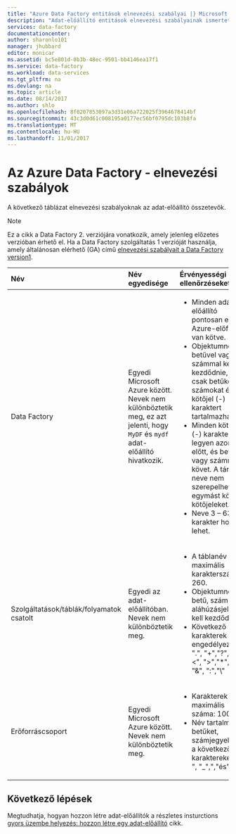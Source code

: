 ```yaml
---
title: "Azure Data Factory entitások elnevezési szabályai |} Microsoft Docs"
description: "Adat-előállító entitások elnevezési szabályainak ismerteti."
services: data-factory
documentationcenter: 
author: sharonlo101
manager: jhubbard
editor: monicar
ms.assetid: bc5e801d-0b3b-48ec-9501-bb4146ea17f1
ms.service: data-factory
ms.workload: data-services
ms.tgt_pltfrm: na
ms.devlang: na
ms.topic: article
ms.date: 08/14/2017
ms.author: shlo
ms.openlocfilehash: 8f0207853097a3d31e06a722025f3964678414bf
ms.sourcegitcommit: 43c3d0d61c008195a0177ec56bf0795dc103b8fa
ms.translationtype: MT
ms.contentlocale: hu-HU
ms.lasthandoff: 11/01/2017
---
```

# <a name="azure-data-factory---naming-rules"></a>Az Azure Data Factory - elnevezési szabályok
A következő táblázat elnevezési szabályoknak az adat-előállító összetevők.

> [!NOTE]
> Ez a cikk a Data Factory 2. verziójára vonatkozik, amely jelenleg előzetes verzióban érhető el. Ha a Data Factory szolgáltatás 1 verzióját használja, amely általánosan elérhető (GA) című [elnevezési szabályait a Data Factory version1](v1/data-factory-naming-rules.md).

| Név | Név egyedisége | Érvényességi ellenőrzéseket |
|:--- |:--- |:--- |
| Data Factory |Egyedi Microsoft Azure között. Nevek nem különböztetik meg, ez azt jelenti, hogy `MyDF` és `mydf` adat-előállító hivatkozik. |<ul><li>Minden adat-előállító pontosan egy Azure-előfizetés van kötve.</li><li>Objektumnevek betűvel vagy számmal kell kezdődnie, és csak betűket, számokat és a kötőjel (-) karaktert tartalmazhat.</li><li>Minden kötőjel (-) karaktert legyen azonnal előtt, és betűvel vagy számmal követ. A tároló neve nem szerepelhetnek egymást követő kötőjeleket.</li><li>Neve 3 – 63 karakter hosszú lehet.</li></ul> |
| Szolgáltatások/táblák/folyamatok csatolt |Egyedi az adat-előállítóban. Nevek nem különböztetik meg. |<ul><li>A táblanév maximális karakterszámot: 260.</li><li>Objektumnevek betű, szám vagy aláhúzásjel (_) kell kezdődnie.</li><li>Következő karakterek nem engedélyezettek: ".", "+","?", "/", "<", ">","*", "%", "&", ":","\\"</li></ul> |
| Erőforráscsoport |Egyedi Microsoft Azure között. Nevek nem különböztetik meg. |<ul><li>Karakterek maximális száma: 1000.</li><li>Név tartalmazhat betűket, számjegyeket és a következő karaktereket: "-", "_",","és"."</li></ul> |

## <a name="next-steps"></a>Következő lépések
Megtudhatja, hogyan hozzon létre adat-előállítók a részletes insturctions [gyors üzembe helyezés: hozzon létre egy adat-előállító](quickstart-create-data-factory-powershell.md) cikk. 